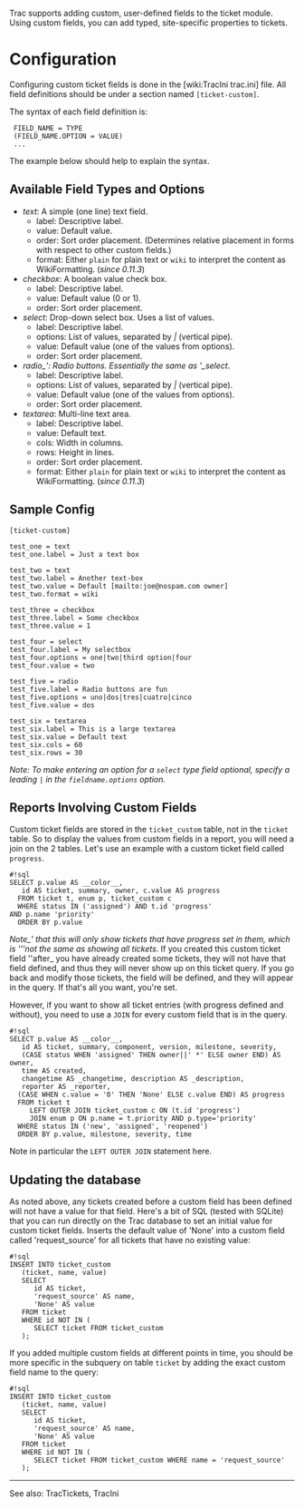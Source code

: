 Trac supports adding custom, user-defined fields to the ticket module. Using custom fields, you can add typed, site-specific properties to tickets.

# Configuration
Configuring custom ticket fields is done in the [wiki:TracIni trac.ini] file. All field definitions should be under a section named `[ticket-custom]`.

The syntax of each field definition is:
	
	 FIELD_NAME = TYPE
	 (FIELD_NAME.OPTION = VALUE)
	 ...
	
The example below should help to explain the syntax.

## Available Field Types and Options
* *text*: A simple (one line) text field.
   * label: Descriptive label.
   * value: Default value.
   * order: Sort order placement. (Determines relative placement in forms with respect to other custom fields.)
   * format: Either `plain` for plain text or `wiki` to interpret the content as WikiFormatting. (_since 0.11.3_)
* *checkbox*: A boolean value check box.
   * label: Descriptive label.
   * value: Default value (0 or 1).
   * order: Sort order placement.
* *select*: Drop-down select box. Uses a list of values.
   * label: Descriptive label.
   * options: List of values, separated by *|* (vertical pipe).
   * value: Default value (one of the values from options).
   * order: Sort order placement.
* *radio_': Radio buttons. Essentially the same as '_select*.
   * label: Descriptive label.
   * options: List of values, separated by *|* (vertical pipe).
   * value: Default value (one of the values from options).
   * order: Sort order placement.
* *textarea*: Multi-line text area.
   * label: Descriptive label.
   * value: Default text.
   * cols: Width in columns.
   * rows: Height in lines.
   * order: Sort order placement.
   * format: Either `plain` for plain text or `wiki` to interpret the content as WikiFormatting. (_since 0.11.3_)

## Sample Config
	
	[ticket-custom]
	
	test_one = text
	test_one.label = Just a text box
	
	test_two = text
	test_two.label = Another text-box
	test_two.value = Default [mailto:joe@nospam.com owner]
	test_two.format = wiki
	
	test_three = checkbox
	test_three.label = Some checkbox
	test_three.value = 1
	
	test_four = select
	test_four.label = My selectbox
	test_four.options = one|two|third option|four
	test_four.value = two
	
	test_five = radio
	test_five.label = Radio buttons are fun
	test_five.options = uno|dos|tres|cuatro|cinco
	test_five.value = dos
	
	test_six = textarea
	test_six.label = This is a large textarea
	test_six.value = Default text
	test_six.cols = 60
	test_six.rows = 30
	

_Note: To make entering an option for a `select` type field optional, specify a leading `|` in the `fieldname.options` option._

## Reports Involving Custom Fields

Custom ticket fields are stored in the `ticket_custom` table, not in the `ticket` table. So to display the values from custom fields in a report, you will need a join on the 2 tables. Let's use an example with a custom ticket field called `progress`.

	
	#!sql
	SELECT p.value AS __color__,
	   id AS ticket, summary, owner, c.value AS progress
	  FROM ticket t, enum p, ticket_custom c
	  WHERE status IN ('assigned') AND t.id 'progress'
	AND p.name 'priority'
	  ORDER BY p.value
	
*Note_' that this will only show tickets that have progress set in them, which is '''not the same as showing all tickets*. If you created this custom ticket field ''after_ you have already created some tickets, they will not have that field defined, and thus they will never show up on this ticket query. If you go back and modify those tickets, the field will be defined, and they will appear in the query. If that's all you want, you're set.

However, if you want to show all ticket entries (with progress defined and without), you need to use a `JOIN` for every custom field that is in the query.
	
	#!sql
	SELECT p.value AS __color__,
	   id AS ticket, summary, component, version, milestone, severity,
	   (CASE status WHEN 'assigned' THEN owner||' *' ELSE owner END) AS owner,
	   time AS created,
	   changetime AS _changetime, description AS _description,
	   reporter AS _reporter,
	  (CASE WHEN c.value = '0' THEN 'None' ELSE c.value END) AS progress
	  FROM ticket t
	     LEFT OUTER JOIN ticket_custom c ON (t.id 'progress')
	     JOIN enum p ON p.name = t.priority AND p.type='priority'
	  WHERE status IN ('new', 'assigned', 'reopened')
	  ORDER BY p.value, milestone, severity, time
	

Note in particular the `LEFT OUTER JOIN` statement here.

## Updating the database

As noted above, any tickets created before a custom field has been defined will not have a value for that field. Here's a bit of SQL (tested with SQLite) that you can run directly on the Trac database to set an initial value for custom ticket fields. Inserts the default value of 'None' into a custom field called 'request_source' for all tickets that have no existing value:

	
	#!sql
	INSERT INTO ticket_custom
	   (ticket, name, value)
	   SELECT 
	      id AS ticket,
	      'request_source' AS name,
	      'None' AS value
	   FROM ticket 
	   WHERE id NOT IN (
	      SELECT ticket FROM ticket_custom
	   );
	

If you added multiple custom fields at different points in time, you should be more specific in the subquery on table `ticket` by adding the exact custom field name to the query:

	
	#!sql
	INSERT INTO ticket_custom
	   (ticket, name, value)
	   SELECT 
	      id AS ticket,
	      'request_source' AS name,
	      'None' AS value
	   FROM ticket 
	   WHERE id NOT IN (
	      SELECT ticket FROM ticket_custom WHERE name = 'request_source'
	   );
	

----
See also: TracTickets, TracIni
